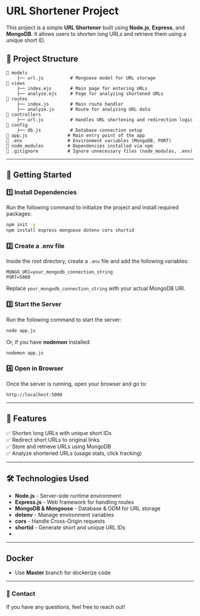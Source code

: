 # URL Shortener Project

This project is a simple **URL Shortener** built using **Node.js**, **Express**, and **MongoDB**. It allows users to shorten long URLs and retrieve them using a unique short ID.

## 📂 Project Structure

```
📁 models
    ├── url.js          # Mongoose model for URL storage
📁 views
    ├── index.ejs       # Main page for entering URLs
    ├── analyze.ejs     # Page for analyzing shortened URLs
📁 routes
    ├── index.js        # Main route handler
    ├── analyze.js      # Route for analyzing URL data
📁 controllers
    ├── url.js          # Handles URL shortening and redirection logic
📁 config
    ├── db.js           # Database connection setup
📄 app.js               # Main entry point of the app
📄 .env                 # Environment variables (MongoDB, PORT)
📁 node_modules         # Dependencies installed via npm
📄 .gitignore           # Ignore unnecessary files (node_modules, .env)
```

---

## 🚀 Getting Started

### 1️⃣ Install Dependencies
Run the following command to initialize the project and install required packages:
```sh
npm init -y
npm install express mongoose dotenv cors shortid
```

### 2️⃣ Create a **.env** file
Inside the root directory, create a `.env` file and add the following variables:
```env
MONGO_URI=your_mongodb_connection_string
PORT=5000
```

Replace `your_mongodb_connection_string` with your actual MongoDB URI.

### 3️⃣ Start the Server
Run the following command to start the server:
```sh
node app.js
```
Or, if you have **nodemon** installed:
```sh
nodemon app.js
```

### 4️⃣ Open in Browser
Once the server is running, open your browser and go to:
```
http://localhost:5000
```

---

## 📌 Features
✅ Shorten long URLs with unique short IDs  
✅ Redirect short URLs to original links  
✅ Store and retrieve URLs using MongoDB  
✅ Analyze shortened URLs (usage stats, click tracking)  

---

## 🛠️ Technologies Used
- **Node.js** - Server-side runtime environment
- **Express.js** - Web framework for handling routes
- **MongoDB & Mongoose** - Database & ODM for URL storage
- **dotenv** - Manage environment variables
- **cors** - Handle Cross-Origin requests
- **shortid** - Generate short and unique URL IDs
- 
---

## Docker
- Use **Master** branch for dockerize code

---

### 📧 Contact
If you have any questions, feel free to reach out!

